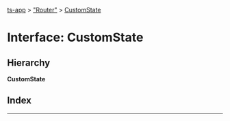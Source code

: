 [ts-app](../README.md) > ["Router"](../modules/_router_.md) > [CustomState](../interfaces/_router_.customstate.md)

# Interface: CustomState

## Hierarchy

**CustomState**

## Index

---

